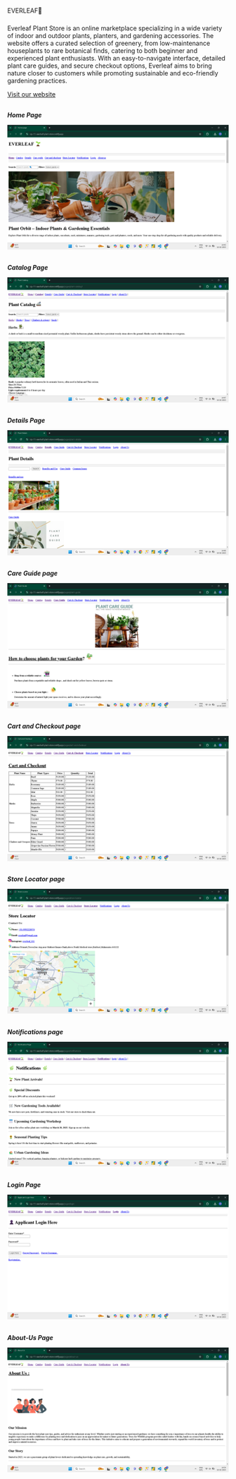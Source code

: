 #
EVERLEAF🌱

###
Everleaf Plant Store is an online marketplace specializing in a wide variety of indoor and outdoor plants, planters, and gardening accessories. The website offers a curated selection of greenery, from low-maintenance houseplants to rare botanical finds, catering to both beginner and experienced plant enthusiasts. With an easy-to-navigate interface, detailed plant care guides, and secure checkout options, Everleaf aims to bring nature closer to customers while promoting sustainable and eco-friendly gardening practices.

[Visit our website](https://icp-11-everleaf-plant-store.netlify.app/)

##
***Home Page***

![Home page image](./../images/readme/home.png)

##
***Catalog Page***

![catalog page image](./../images/readme/catalog.png)

##
***Details Page***

![page image](./../images/readme/details.png)

##
***Care Guide page***

![page image](./../images/readme/care-gude.png)

##
***Cart and Checkout page***

![page image](./../images/readme/cart-and-checkout.png)

##
***Store Locator page***

![page image](./../images/readme/store-locator.png)

##
***Notifications page***

![page image](./../images/readme/notifications.png)

##
***Login Page***

![page image](./../images/readme/login.png)

##
***About-Us Page***

![page image](./../images/readme/about-us.png)



